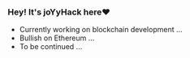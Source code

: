 ### Hey! It's joYyHack here❤️
- Currently working on blockchain development ...
- Bullish on Ethereum ...
- To be continued ...
